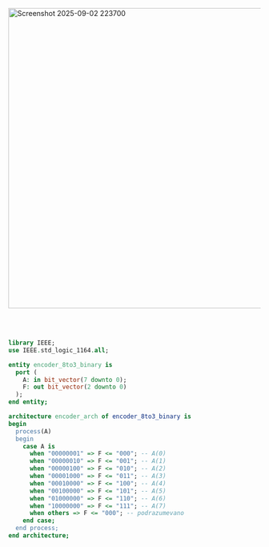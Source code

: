 <br><br>

<img width="1018" height="600" alt="Screenshot 2025-09-02 223700" src="https://github.com/user-attachments/assets/73d2ace5-cc9c-4d1b-b9a8-ca689f789cbe" />

<br><br>

```vhdl
library IEEE;
use IEEE.std_logic_1164.all;

entity encoder_8to3_binary is
  port (
    A: in bit_vector(7 downto 0);
    F: out bit_vector(2 downto 0)
  );
end entity;

architecture encoder_arch of encoder_8to3_binary is
begin
  process(A)
  begin
    case A is
      when "00000001" => F <= "000"; -- A(0)
      when "00000010" => F <= "001"; -- A(1)
      when "00000100" => F <= "010"; -- A(2)
      when "00001000" => F <= "011"; -- A(3)
      when "00010000" => F <= "100"; -- A(4)
      when "00100000" => F <= "101"; -- A(5)
      when "01000000" => F <= "110"; -- A(6)
      when "10000000" => F <= "111"; -- A(7)
      when others => F <= "000"; -- podrazumevano
    end case;
  end process;
end architecture;

```
